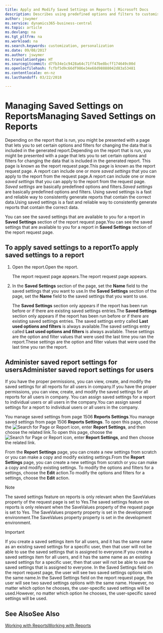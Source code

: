 ```yaml
---
title: Apply and Modify Saved Settings on Reports | Microsoft Docs
description: Describes using predefined options and filters to customise a report, and to generate the correct data.
author: jswymer
ms.service: dynamics365-business-central
ms.topic: article
ms.devlang: na
ms.tgt_pltfrm: na
ms.workload: na
ms.search.keywords: customization, personalization
ms.date: 09/08/2017
ms.author: jswymer
ms.translationtype: HT
ms.sourcegitcommit: d7fb34e1c9428a64c71ff47be8bcff174649c00d
ms.openlocfilehash: fcfbf5d9c66df986e34e68d98888042d83a53481
ms.contentlocale: en-nz
ms.lasthandoff: 03/22/2018

---
```

# <a name="managing-saved-settings-on-reports"></a><span data-ttu-id="87064-103">Managing Saved Settings on Reports</span><span class="sxs-lookup"><span data-stu-id="87064-103">Managing Saved Settings on Reports</span></span>
<span data-ttu-id="87064-104">Depending on the report that is run, you might be presented with a page that lets you to set certain options and filters for changing the data that is included in the generated report.</span><span class="sxs-lookup"><span data-stu-id="87064-104">Depending on the report that is run, you might be presented with a page that lets you to set certain options and filters for changing the data that is included in the generated report.</span></span> <span data-ttu-id="87064-105">This page is known as the report request page.</span><span class="sxs-lookup"><span data-stu-id="87064-105">This page is known as the report request page.</span></span> <span data-ttu-id="87064-106">A report can include one or more *saved settings* that you can apply to the report from the request page.</span><span class="sxs-lookup"><span data-stu-id="87064-106">A report can include one or more *saved settings* that you can apply to the report from the request page.</span></span> <span data-ttu-id="87064-107">*Saved settings* are basically predefined options and filters.</span><span class="sxs-lookup"><span data-stu-id="87064-107">*Saved settings* are basically predefined options and filters.</span></span> <span data-ttu-id="87064-108">Using saved settings is a fast and reliable way to consistently generate reports that contain the correct data.</span><span class="sxs-lookup"><span data-stu-id="87064-108">Using saved settings is a fast and reliable way to consistently generate reports that contain the correct data.</span></span>

<span data-ttu-id="87064-109">You can see the saved settings that are available to you for a report in **Saved Settings** section of the report request page.</span><span class="sxs-lookup"><span data-stu-id="87064-109">You can see the saved settings that are available to you for a report in **Saved Settings** section of the report request page.</span></span>  

## <a name="to-apply-saved-settings-to-a-report"></a><span data-ttu-id="87064-110">To apply saved settings to a report</span><span class="sxs-lookup"><span data-stu-id="87064-110">To apply saved settings to a report</span></span>
1. <span data-ttu-id="87064-111">Open the report.</span><span class="sxs-lookup"><span data-stu-id="87064-111">Open the report.</span></span>

   <span data-ttu-id="87064-112">The report request page appears.</span><span class="sxs-lookup"><span data-stu-id="87064-112">The report request page appears.</span></span>    
2. <span data-ttu-id="87064-113">In the **Saved Settings** section of the page, set the **Name** field  to the saved settings that you want to use.</span><span class="sxs-lookup"><span data-stu-id="87064-113">In the **Saved Settings** section of the page, set the **Name** field  to the saved settings that you want to use.</span></span>

   <span data-ttu-id="87064-114">The **Saved Settings** section only appears if the report has been run before or if there are existing saved settings entries.</span><span class="sxs-lookup"><span data-stu-id="87064-114">The **Saved Settings** section only appears if the report has been run before or if there are existing saved settings entries.</span></span> <span data-ttu-id="87064-115">The saved settings entry called **Last used options and filters** is always available.</span><span class="sxs-lookup"><span data-stu-id="87064-115">The saved settings entry called **Last used options and filters** is always available.</span></span> <span data-ttu-id="87064-116">These settings are the option and filter values that were used the last time you ran the report.</span><span class="sxs-lookup"><span data-stu-id="87064-116">These settings are the option and filter values that were used the last time you ran the report.</span></span>

## <a name="administer-saved-report-settings-for-users"></a><span data-ttu-id="87064-117">Administer saved report settings for users</span><span class="sxs-lookup"><span data-stu-id="87064-117">Administer saved report settings for users</span></span>
<span data-ttu-id="87064-118">If you have the proper permissions, you can view, create, and modify the saved settings for all reports for all users in company.</span><span class="sxs-lookup"><span data-stu-id="87064-118">If you have the proper permissions, you can view, create, and modify the saved settings for all reports for all users in company.</span></span> <span data-ttu-id="87064-119">You can assign saved settings for a report to individual users or all users in the company.</span><span class="sxs-lookup"><span data-stu-id="87064-119">You can assign saved settings for a report to individual users or all users in the company.</span></span>

<span data-ttu-id="87064-120">You manage saved settings from page 1506 **Reports Settings**.</span><span class="sxs-lookup"><span data-stu-id="87064-120">You manage saved settings from page 1506 **Reports Settings**.</span></span> <span data-ttu-id="87064-121">To open this page, choose the ![Search for Page or Report](media/ui-search/search_small.png "Search for Page or Report icon") icon, enter **Report Settings**, and then choose the related link.</span><span class="sxs-lookup"><span data-stu-id="87064-121">To open this page, choose the ![Search for Page or Report](media/ui-search/search_small.png "Search for Page or Report icon") icon, enter **Report Settings**, and then choose the related link.</span></span>

<span data-ttu-id="87064-122">From the **Report Settings** page, you can create a new settings from scratch or you can make a copy and modify existing settings.</span><span class="sxs-lookup"><span data-stu-id="87064-122">From the **Report Settings** page, you can create a new settings from scratch or you can make a copy and modify existing settings.</span></span> <span data-ttu-id="87064-123">To modify the options and filters for a settings, choose the **Edit** action.</span><span class="sxs-lookup"><span data-stu-id="87064-123">To modify the options and filters for a settings, choose the **Edit** action.</span></span>

> [!NOTE]
> <span data-ttu-id="87064-124">The saved settings feature on reports is only relevant when the SaveValues property of the request page is set to Yes.</span><span class="sxs-lookup"><span data-stu-id="87064-124">The saved settings feature on reports is only relevant when the SaveValues property of the request page is set to Yes.</span></span> <span data-ttu-id="87064-125">The SaveValues property property is set in the development environment.</span><span class="sxs-lookup"><span data-stu-id="87064-125">The SaveValues property property is set in the development environment.</span></span>  

> [!Important]
> <span data-ttu-id="87064-126">If you create a saved settings item for all users, and it has the same name as an existing saved settings for a specific user, then that user will not be able to use the saved settings that is assigned to everyone.</span><span class="sxs-lookup"><span data-stu-id="87064-126">If you create a saved settings item for all users, and it has the same name as an existing saved settings for a specific user, then that user will not be able to use the saved settings that is assigned to everyone.</span></span>  <span data-ttu-id="87064-127">In the Saved Settings field on the report request page, the user will see two saved settings options with the same name.</span><span class="sxs-lookup"><span data-stu-id="87064-127">In the Saved Settings field on the report request page, the user will see two saved settings options with the same name.</span></span> <span data-ttu-id="87064-128">However, no matter which option he chooses, the user-specific saved settings will be used.</span><span class="sxs-lookup"><span data-stu-id="87064-128">However, no matter which option he chooses, the user-specific saved settings will be used.</span></span>

## <a name="see-also"></a><span data-ttu-id="87064-129">See Also</span><span class="sxs-lookup"><span data-stu-id="87064-129">See Also</span></span>
[<span data-ttu-id="87064-130">Working with Reports</span><span class="sxs-lookup"><span data-stu-id="87064-130">Working with Reports</span></span>](ui-work-report.md)  

